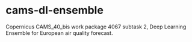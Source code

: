 # cams-dl-ensemble
Copernicus CAMS_40_bis work package 4067 subtask 2, Deep Learning Ensemble for European air quality forecast.
